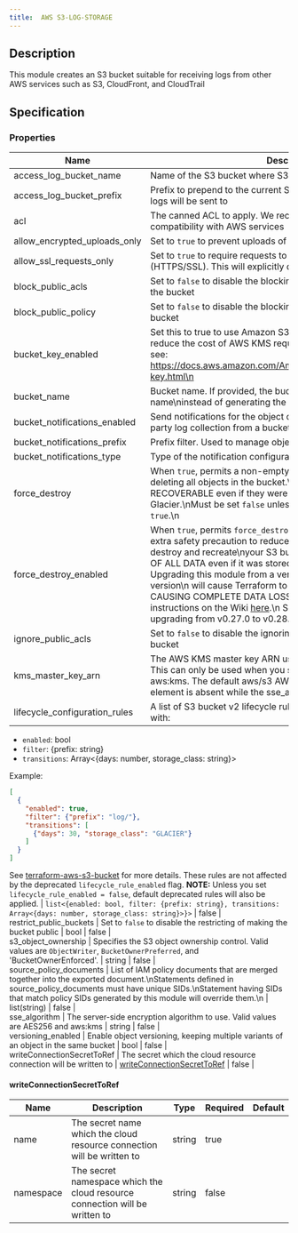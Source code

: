 ```yaml
---
title:  AWS S3-LOG-STORAGE
---
```


## Description

This module creates an S3 bucket suitable for receiving logs from other AWS services such as S3, CloudFront, and CloudTrail

## Specification


### Properties

 Name | Description | Type | Required | Default 
 ------------ | ------------- | ------------- | ------------- | ------------- 
 access_log_bucket_name | Name of the S3 bucket where S3 access logs will be sent to | string | false |  
 access_log_bucket_prefix | Prefix to prepend to the current S3 bucket name, where S3 access logs will be sent to | string | false |  
 acl | The canned ACL to apply. We recommend log-delivery-write for compatibility with AWS services | string | false |  
 allow_encrypted_uploads_only | Set to `true` to prevent uploads of unencrypted objects to S3 bucket | bool | false |  
 allow_ssl_requests_only | Set to `true` to require requests to use Secure Socket Layer (HTTPS/SSL). This will explicitly deny access to HTTP requests | bool | false |  
 block_public_acls | Set to `false` to disable the blocking of new public access lists on the bucket | bool | false |  
 block_public_policy | Set to `false` to disable the blocking of new public policies on the bucket | bool | false |  
 bucket_key_enabled | Set this to true to use Amazon S3 Bucket Keys for SSE-KMS, which reduce the cost of AWS KMS requests.\n\nFor more information, see: https://docs.aws.amazon.com/AmazonS3/latest/userguide/bucket-key.html\n | bool | false |  
 bucket_name | Bucket name. If provided, the bucket will be created with this name\ninstead of generating the name from the context.\n | string | false |  
 bucket_notifications_enabled | Send notifications for the object created events. Used for 3rd-party log collection from a bucket | bool | false |  
 bucket_notifications_prefix | Prefix filter. Used to manage object notifications | string | false |  
 bucket_notifications_type | Type of the notification configuration. Only SQS is supported. | string | false |  
 force_destroy | When `true`, permits a non-empty S3 bucket to be deleted by first deleting all objects in the bucket.\nTHESE OBJECTS ARE NOT RECOVERABLE even if they were versioned and stored in Glacier.\nMust be set `false` unless `force_destroy_enabled` is also `true`.\n | bool | false |  
 force_destroy_enabled | When `true`, permits `force_destroy` to be set to `true`.\nThis is an extra safety precaution to reduce the chance that Terraform will destroy and recreate\nyour S3 bucket, causing COMPLETE LOSS OF ALL DATA even if it was stored in Glacier.\n\nWARNING: Upgrading this module from a version prior to 0.27.0 to this version\n  will cause Terraform to delete your existing S3 bucket CAUSING COMPLETE DATA LOSS\n  unless you follow the upgrade instructions on the Wiki [here](https://github.com/cloudposse/terraform-aws-s3-log-storage/wiki/Upgrading-to-v0.27.0-(POTENTIAL-DATA-LOSS)).\n  See additional instructions for upgrading from v0.27.0 to v0.28.0 [here](https://github.com/cloudposse/terraform-aws-s3-log-storage/wiki/Upgrading-to-v0.28.0-and-AWS-provider-v4-(POTENTIAL-DATA-LOSS)).\n\n | bool | false |  
 ignore_public_acls | Set to `false` to disable the ignoring of public access lists on the bucket | bool | false |  
 kms_master_key_arn | The AWS KMS master key ARN used for the SSE-KMS encryption. This can only be used when you set the value of sse_algorithm as aws:kms. The default aws/s3 AWS KMS master key is used if this element is absent while the sse_algorithm is aws:kms | string | false |  
 lifecycle_configuration_rules | A list of S3 bucket v2 lifecycle rules. Each rule should be an object with:
  - `enabled`: bool
  - `filter`: {prefix: string}
  - `transitions`: Array<{days: number, storage_class: string}>

Example:
```json
[
  {
    "enabled": true,
    "filter": {"prefix": "log/"},
    "transitions": [
      {"days": 30, "storage_class": "GLACIER"}
    ]
  }
]
```

See [terraform-aws-s3-bucket](https://github.com/cloudposse/terraform-aws-s3-bucket) for more details.
These rules are not affected by the deprecated `lifecycle_rule_enabled` flag.
**NOTE:** Unless you set `lifecycle_rule_enabled = false`, default deprecated rules will also be applied.
 | `list<{enabled: bool, filter: {prefix: string}, transitions: Array<{days: number, storage_class: string}>}>` | false |  
 restrict_public_buckets | Set to `false` to disable the restricting of making the bucket public | bool | false |  
 s3_object_ownership | Specifies the S3 object ownership control. Valid values are `ObjectWriter`, `BucketOwnerPreferred`, and 'BucketOwnerEnforced'. | string | false |  
 source_policy_documents | List of IAM policy documents that are merged together into the exported document.\nStatements defined in source_policy_documents must have unique SIDs.\nStatement having SIDs that match policy SIDs generated by this module will override them.\n | list(string) | false |  
 sse_algorithm | The server-side encryption algorithm to use. Valid values are AES256 and aws:kms | string | false |  
 versioning_enabled | Enable object versioning, keeping multiple variants of an object in the same bucket | bool | false |  
 writeConnectionSecretToRef | The secret which the cloud resource connection will be written to | [writeConnectionSecretToRef](#writeConnectionSecretToRef) | false |  


#### writeConnectionSecretToRef

 Name | Description | Type | Required | Default 
 ------------ | ------------- | ------------- | ------------- | ------------- 
 name | The secret name which the cloud resource connection will be written to | string | true |  
 namespace | The secret namespace which the cloud resource connection will be written to | string | false |  
